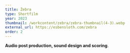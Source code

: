 ```yaml
---
title: Žebra
type: Shortfilm
year: 2023
thumbnail: /workcontent/zebra/zebra-thumbnail(4-3).webp
external_url: https://esbensloth.com/zebra
order: 2
---
```

**Audio post production, sound design and scoring**.